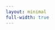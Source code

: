 ```yaml
---
layout: minimal
full-width: true
---
```

<div class="zoomai-inline-directory-widget" data-url="https://meeting.calendarhero.com/directory/610179ae21034a002091e210/b5a0d49b-8a7a-4945-b4d7-b1c12c909bb6" style="min-width:320px; height:630px;"></div>
<script type="text/javascript" src="https://app.calendarhero.com/assets/directory-widget.js"></script>
